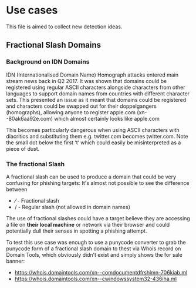 # Use cases

This file is aimed to collect new detection ideas.

## Fractional Slash Domains
### Background on IDN Domains
IDN (Internationalised Domain Name) Homograph attacks entered main stream news back in Q2 2017. It was shown that domains could be registered using regular ASCII characters alongside characters from other languages to support domain names from countries with different character sets. This presented an issue as it meant that domains could be registered and characters could be swapped out for their doppelgangers (homographs), allowing anyone to register аррӏе.com (xn--80ak6aa92e.com) which almost certainly looks like apple.com
 
This becomes particularly dangerous when using ASCII characters with diacritics and substituting them e.g. twitter.com becomes ṭwitter.com. Note the small dot below the first ‘t’ which could easily be misinterpreted as a piece of dust.

### The fractional Slash
A fractional slash can be used to produce a domain that could be very confusing for phishing targets:
It's almost not possible to see the difference between
* ⁄ - Fractional slash
* / - Regular slash (not allowed in domain names)
 
The use of fractional slashes could have a target believe they are accessing a file on **their local machine** or network via their browser and could potentially dull their senses in spotting a phishing attempt.

To test this use case was enough to use a punycode converter to grab the punycode form of a fractional slash domain to thest via Whois record on Domain Tools, which obviously didn’t exist and simply shows the for sale banner: 
* https://whois.domaintools.com/xn--comdocumentdfrshlmn-706kiab.ml
* https://whois.domaintools.com/xn--cwindowssystem32-436iha.ml

